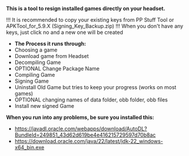 **This is a tool to resign installed games directly on your headset.**

!!! It is recommended to copy your existing keys from PP Stuff Tool or APKTool_for_5.9.X (Signing_Key_Backup.zip) !!!
When you don't have any keys, just click no and a new one will be created

- **The Process it runs through:**
 - Choosing a game
 - Download game from Headset
 - Decompiling Game
 - OPTIONAL Change Package Name
 - Compiling Game
 - Signing Game
 - Uninstall Old Game but tries to keep your progress (works on most games)
 - OPTIONAL changing names of data folder, obb folder, obb files
 - Install new signed Game

**When you run into any problems, be sure you installed this:**
- https://javadl.oracle.com/webapps/download/AutoDL?BundleId=249851_43d62d619be4e416215729597d70b8ac
- https://download.oracle.com/java/22/latest/jdk-22_windows-x64_bin.exe
